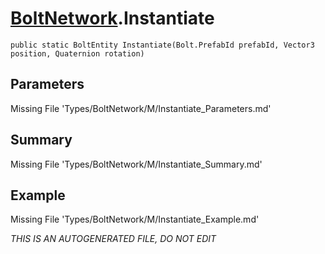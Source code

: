 # [BoltNetwork](Types/BoltNetwork.md).Instantiate
`public static BoltEntity Instantiate(Bolt.PrefabId prefabId, Vector3 position, Quaternion rotation)`
## Parameters
Missing File 'Types/BoltNetwork/M/Instantiate_Parameters.md'
## Summary
Missing File 'Types/BoltNetwork/M/Instantiate_Summary.md'
## Example
Missing File 'Types/BoltNetwork/M/Instantiate_Example.md'

*THIS IS AN AUTOGENERATED FILE, DO NOT EDIT*
